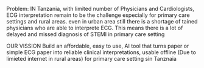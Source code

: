 Problem: IN Tanzania, with limited number of Physicians and Cardiologists, ECG interpretation remain to be the challenge especially for primary care settings and rural areas.
even in urban area still there is a shortage of tained physicians who are able to interprete ECG. This means there is a lot of delayed and missed diagnosis of STEMI in primary care setting

OUR VISSION
Build an affordable, easy to use, AI tool that turns paper or simple ECG paper into reliable clinical interpretations, usable offline (Due to limieted internet in rural areas) for primary care setting sin Tanznaia



